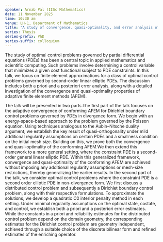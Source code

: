 ```yaml
---
speaker: Arnab Pal (IISc Mathematics)
date: 11 November 2025
time: 10:30 am
venue: LH-1, Department of Mathematics
title: "A study of convergence, quasi-optimality, and error analysis of adaptive finite element methods for a class of PDEs"
series: Thesis
series-prefix: PhD
series-suffix: colloquium
---
```


The study of optimal control problems governed by partial differential equations (PDEs) has been a central topic in applied mathematics and scientific computing. Such
problems involve determining a control variable that minimizes a given cost functional subject to PDE constraints. In this talk, we focus on finite element approximations
for a class of optimal control problems governed by second-order linear elliptic PDEs. The discussion includes both a priori and a posteriori error analysis, along with a
detailed investigation of the convergence and quasi-optimality properties of adaptive finite element methods (AFEM). 

The talk will be presented in two parts.The first part of the talk focuses on the adaptive convergence of conforming AFEM for Dirichlet boundary control problems governed
by PDEs in divergence form. We begin with an energy-space-based approach to the problem governed by the Poisson equation. Using techniques analogous to the Aubin–Nitsche
duality argument, we establish the key result of quasi-orthogonality under mild additional regularity assumptions on certain PDEs and a smallness condition on the initial
mesh size. Building on this, we prove both the convergence and quasi-optimality of the conforming AFEM.We then extend this framework to a more general setting, where the
constraint PDE is a second-order general linear elliptic PDE. Within this generalized framework, convergence and quasi-optimality of the conforming AFEM are achieved without
imposing any additional regularity assumptions or mesh-size restrictions, thereby generalizing the earlier results. In the second part of the talk, we consider optimal
control problems where the constraint PDE is a second order elliptic PDE in non-divergence form. We first discuss a distributed control problem and subsequently a Dirichlet
boundary control problem, along with their respective formulations. To approximate the solutions, we develop a quadratic C0 interior penalty method in each setting. Under
minimal regularity assumptions on the optimal state, costate, and control, we establish both a priori and a posteriori error estimates. While the constants in a priori and
reliability estimates for the distributed control problem depend on the domain geometry, the corresponding estimates for the Dirichlet control problem are geometry
independent, achieved through a suitable choice of the discrete bilinear form and refined estimates of the enriching operator.
